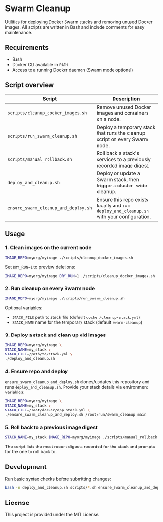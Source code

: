# Swarm Cleanup

Utilities for deploying Docker Swarm stacks and removing unused Docker images.
All scripts are written in Bash and include comments for easy maintenance.

## Requirements

- Bash
- Docker CLI available in `PATH`
- Access to a running Docker daemon (Swarm mode optional)

## Script overview

| Script | Description |
|-------|-------------|
| `scripts/cleanup_docker_images.sh` | Remove unused Docker images and containers on a node. |
| `scripts/run_swarm_cleanup.sh` | Deploy a temporary stack that runs the cleanup script on every Swarm node. |
| `scripts/manual_rollback.sh` | Roll back a stack's services to a previously recorded image digest. |
| `deploy_and_cleanup.sh` | Deploy or update a Swarm stack, then trigger a cluster-wide cleanup. |
| `ensure_swarm_cleanup_and_deploy.sh` | Ensure this repo exists locally and run `deploy_and_cleanup.sh` with your configuration. |

## Usage

### 1. Clean images on the current node

```bash
IMAGE_REPO=myorg/myimage ./scripts/cleanup_docker_images.sh
```

Set `DRY_RUN=1` to preview deletions:

```bash
IMAGE_REPO=myorg/myimage DRY_RUN=1 ./scripts/cleanup_docker_images.sh
```

### 2. Run cleanup on every Swarm node

```bash
IMAGE_REPO=myorg/myimage ./scripts/run_swarm_cleanup.sh
```

Optional variables:
- `STACK_FILE` path to stack file (default `docker/cleanup-stack.yml`)
- `STACK_NAME` name for the temporary stack (default `swarm-cleanup`)

### 3. Deploy a stack and clean up old images

```bash
IMAGE_REPO=myorg/myimage \
STACK_NAME=my_stack \
STACK_FILE=/path/to/stack.yml \
./deploy_and_cleanup.sh
```

### 4. Ensure repo and deploy

`ensure_swarm_cleanup_and_deploy.sh` clones/updates this repository and runs `deploy_and_cleanup.sh`.
Provide your stack details via environment variables:

```bash
IMAGE_REPO=myorg/myimage \
STACK_NAME=my_stack \
STACK_FILE=/root/docker/app-stack.yml \
./ensure_swarm_cleanup_and_deploy.sh /root/run/swarm_cleanup main
```

### 5. Roll back to a previous image digest

```bash
STACK_NAME=my_stack IMAGE_REPO=myorg/myimage ./scripts/manual_rollback.sh
```

The script lists the most recent digests recorded for the stack and prompts for the one to roll back to.

## Development

Run basic syntax checks before submitting changes:

```bash
bash -n deploy_and_cleanup.sh scripts/*.sh ensure_swarm_cleanup_and_deploy.sh
```

## License

This project is provided under the MIT License.
